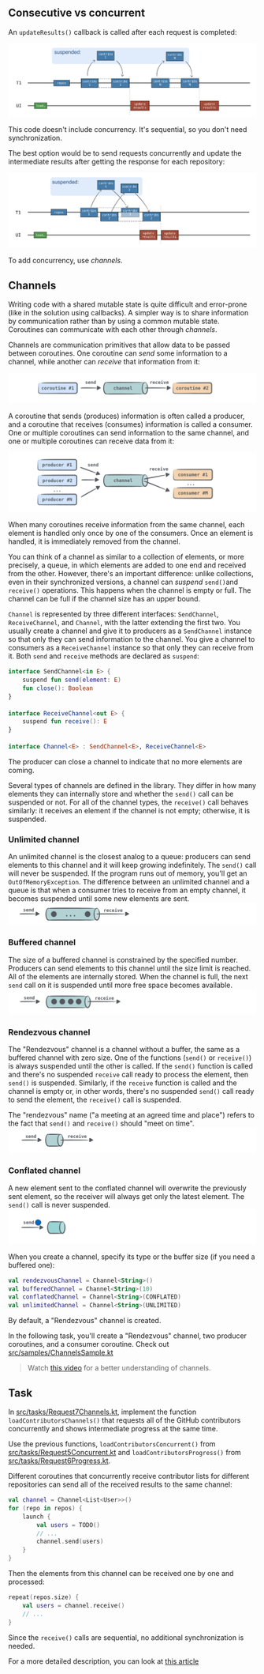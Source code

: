 ## Consecutive vs concurrent

An `updateResults()` callback is called after each request is completed:

![Progress on requests](images/progress.png)

This code doesn't include concurrency. It's sequential, so you don't need synchronization.

The best option would be to send requests concurrently and update the intermediate results after getting the response
for each repository:

![Concurrent requests](images/progress-and-concurrency.png)

To add concurrency, use _channels_.

## Channels

Writing code with a shared mutable state is quite difficult and error-prone (like in the solution using callbacks).
A simpler way is to share information by communication rather than by using a common mutable state.
Coroutines can communicate with each other through _channels_.

Channels are communication primitives that allow data to be passed between coroutines. One coroutine can _send_
some information to a channel, while another can _receive_ that information from it:

![Using channels](images/using-channel.png)

A coroutine that sends (produces) information is often called a producer, and a coroutine that receives (consumes)
information is called a consumer. One or multiple coroutines can send information to the same channel, and one or multiple
coroutines can receive data from it:

![Using channels with many coroutines](images/using-channel-many-coroutines.png)

When many coroutines receive information from the same channel, each element is handled only once by one of the
consumers. Once an element is handled, it is immediately removed from the channel.

You can think of a channel as similar to a collection of elements, or more precisely, a queue, in which elements are added
to one end and received from the other. However, there's an important difference: unlike collections, even in their
synchronized versions, a channel can _suspend_ `send()`and `receive()` operations. This happens when the channel is empty
or full. The channel can be full if the channel size has an upper bound.

`Channel` is represented by three different interfaces: `SendChannel`, `ReceiveChannel`, and `Channel`, with the latter
extending the first two. You usually create a channel and give it to producers as a `SendChannel` instance so that only
they can send information to the channel.
You give a channel to consumers as a `ReceiveChannel` instance so that only they can receive from it. Both `send`
and `receive` methods are declared as `suspend`:

```kotlin
interface SendChannel<in E> {
    suspend fun send(element: E)
    fun close(): Boolean
}

interface ReceiveChannel<out E> {
    suspend fun receive(): E
}

interface Channel<E> : SendChannel<E>, ReceiveChannel<E>
```

The producer can close a channel to indicate that no more elements are coming.

Several types of channels are defined in the library. They differ in how many elements they can internally store and
whether the `send()` call can be suspended or not.
For all of the channel types, the `receive()` call behaves similarly: it receives an element if the channel is not empty;
otherwise, it is suspended.

### Unlimited channel
An unlimited channel is the closest analog to a queue: producers can send elements to this channel and it will
keep growing indefinitely. The <code>send()</code> call will never be suspended.
If the program runs out of memory, you'll get an <code>OutOfMemoryException</code>.
The difference between an unlimited channel and a queue is that when a consumer tries to receive from an empty channel,
it becomes suspended until some new elements are sent.
![Unlimited channel](images/unlimited-channel.png)
### Buffered channel
The size of a buffered channel is constrained by the specified number.
Producers can send elements to this channel until the size limit is reached. All of the elements are internally stored.
When the channel is full, the next `send` call on it is suspended until more free space becomes available.
![Buffered channel](images/buffered-channel.png)
### Rendezvous channel
The "Rendezvous" channel is a channel without a buffer, the same as a buffered channel with zero size.
One of the functions (<code>send()</code> or <code>receive()</code>) is always suspended until the other is called. 
If the <code>send()</code> function is called and there's no suspended <code>receive</code> call ready to process the element, then <code>send()</code>
is suspended. Similarly, if the <code>receive</code> function is called and the channel is empty or, in other words, there's no
suspended <code>send()</code> call ready to send the element, the <code>receive()</code> call is suspended. 

The "rendezvous" name ("a meeting at an agreed time and place") refers to the fact that <code>send()</code> and <code>receive()</code>
should "meet on time".
![Rendezvous channel](images/rendezvous-channel.png)

### Conflated channel
A new element sent to the conflated channel will overwrite the previously sent element, so the receiver will always
get only the latest element. The <code>send()</code> call is never suspended.
![Conflated channel](images/conflated-channel.gif) 

When you create a channel, specify its type or the buffer size (if you need a buffered one):

```kotlin
val rendezvousChannel = Channel<String>()
val bufferedChannel = Channel<String>(10)
val conflatedChannel = Channel<String>(CONFLATED)
val unlimitedChannel = Channel<String>(UNLIMITED)
```

By default, a "Rendezvous" channel is created.

In the following task, you'll create a "Rendezvous" channel, two producer coroutines, and a consumer coroutine. Check out [src/samples/ChannelsSample.kt](course://Coroutines/Channels/src/samples/ChannelsSample.kt)

<div class="hint">

> Watch <a href="https://www.youtube.com/watch?v=HpWQUoVURWQ" target="_blank">this video</a> for a better understanding of channels.

</div>


## Task

In [src/tasks/Request7Channels.kt](course://Coroutines/Channels/src/tasks/Request7Channels.kt), implement the function `loadContributorsChannels()` that requests all of the GitHub
contributors concurrently and shows intermediate progress at the same time.

Use the previous functions, `loadContributorsConcurrent()` from [src/tasks/Request5Concurrent.kt](course://Coroutines/Channels/src/tasks/Request5Concurrent.kt)
and `loadContributorsProgress()` from [src/tasks/Request6Progress.kt](course://Coroutines/Channels/src/tasks/Request6Progress.kt).


<div class="hint"> 

Different coroutines that concurrently receive contributor lists for different repositories can send all of the received
results to the same channel:

```kotlin
val channel = Channel<List<User>>()
for (repo in repos) {
    launch {
        val users = TODO()
        // ...
        channel.send(users)
    }
}
```

Then the elements from this channel can be received one by one and processed:

```kotlin
repeat(repos.size) {
    val users = channel.receive()
    // ...
}
```

Since the `receive()` calls are sequential, no additional synchronization is needed.
</div>

For a more detailed description, you can look at [this article](https://kotlinlang.org/docs/coroutines-and-channels.html#channels)